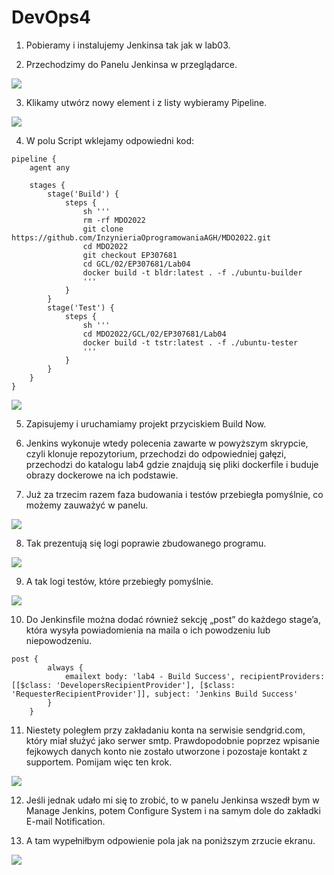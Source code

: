 
# DevOps4

1. Pobieramy i instalujemy Jenkinsa tak jak w lab03.

2. Przechodzimy do Panelu Jenkinsa w przeglądarce.

![](.screenshots/Picture1.png)

3. Klikamy utwórz nowy element i z listy wybieramy Pipeline.

![](.screenshots/Picture2.png)

4. W polu Script wklejamy odpowiedni kod:

```
pipeline {
    agent any
    
    stages {
        stage('Build') {
            steps {
                sh '''
                rm -rf MDO2022
                git clone https://github.com/InzynieriaOprogramowaniaAGH/MDO2022.git
                cd MDO2022
                git checkout EP307681
                cd GCL/02/EP307681/Lab04
                docker build -t bldr:latest . -f ./ubuntu-builder
                '''
            }
        }
        stage('Test') {
            steps {
                sh '''
                cd MDO2022/GCL/02/EP307681/Lab04
                docker build -t tstr:latest . -f ./ubuntu-tester
                '''
            }
        }
    }
}
```

![](.screenshots/Picture3.png)

5. Zapisujemy i uruchamiamy projekt przyciskiem Build Now.

6. Jenkins wykonuje wtedy polecenia zawarte w powyższym skrypcie, czyli klonuje repozytorium, przechodzi do odpowiedniej gałęzi, przechodzi do katalogu lab4 gdzie znajdują się pliki dockerfile i buduje obrazy dockerowe na ich podstawie.

7. Już za trzecim razem faza budowania i testów przebiegła pomyślnie, co możemy zauważyć w panelu.

![](.screenshots/Picture4.png)

8. Tak prezentują się logi poprawie zbudowanego programu.

![](.screenshots/Picture5.png)

9. A tak logi testów, które przebiegły pomyślnie.

![](.screenshots/Picture6.png)

10. Do Jenkinsfile można dodać również sekcję „post” do każdego stage’a, która wysyła powiadomienia na maila o ich powodzeniu lub niepowodzeniu. 

```
post {
        always {
            emailext body: 'lab4 - Build Success', recipientProviders: [[$class: 'DevelopersRecipientProvider'], [$class: 'RequesterRecipientProvider']], subject: 'Jenkins Build Success'
        }
    }
```

11. Niestety poległem przy zakładaniu konta na serwisie sendgrid.com, który miał służyć jako serwer smtp. Prawdopodobnie poprzez wpisanie fejkowych danych konto nie zostało utworzone i pozostaje kontakt z supportem. Pomijam więc ten krok.

![](.screenshots/Picture7.png)

12. Jeśli jednak udało mi się to zrobić, to w panelu Jenkinsa wszedł bym w Manage Jenkins, potem Configure System i na samym dole do zakładki E-mail Notification. 

13. A tam wypełniłbym odpowienie pola jak na poniższym zrzucie ekranu.

![](.screenshots/Picture8.png)
